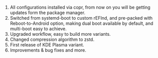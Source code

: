 1. All configurations installed via copr, from now on you will be getting updates form the package manager.
2. Switched from systemd-boot to custom rEFInd, and pre-packed with Reboot-to-Android option, making dual boot available by default, and multi-boot easy to achieve.
3. Upgraded workflow, easy to build more variants.
4. Changed compression algorithm to zstd.
5. First release of KDE Plasma variant.
6. Improvements & bug fixes and more.